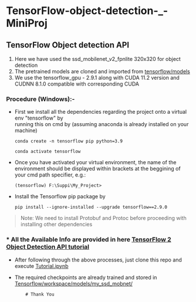 # TensorFlow-object-detection-_-MiniProj

## TensorFlow Object detection API 
    
1. Here we have used the ssd_mobilenet_v2_fpnlite 320x320 for object detection
2. The pretrained models are cloned and imported from [tensorflow/models](https://github.com/tensorflow/models) 
3. We use the tensorflow_gpu - 2.9.1 along with CUDA 11.2 version and CUDNN 8.1.0 compatible with corresponding CUDA

### Procedure (Windows):- 
     
 * First we install all the dependencies regarding the project onto a virtual env "tensorflow" by    
   running this on cmd by (assuming anaconda is already installed on your machine)
   ```
   conda create -n tensorflow pip python=3.9
   ```
   ```
   conda activate tensorflow
   ```
 * Once you have activated your virtual environment, 
   the name of the environment should be displayed within brackets at the beggining of your cmd path specifier, e.g.:  
   ```
   (tensorflow) F:\Suppi\My_Project>
   ```
 * Install the Tensorflow pip package by 
   ```
   pip install --ignore-installed --upgrade tensorflow==2.9.0
   ```
 > Note: We need to install Protobuf and Protoc before proceeding with installing other dependencies 
 
### * All the Available Info are provided in here [TensorFlow 2 Object Detection API tutorial](https://tensorflow-object-detection-api-tutorial.readthedocs.io/en/latest/install.html)
      
 * After following through the above processes, just clone this repo and execute [Tutorial.ipynb](https://github.com/SinisterSup/TensorFlow-object-detection-_-MiniProj/blob/main/Tutorial.ipynb)
 
 * The required checkpoints are already trained and stored in [Tensorflow/workspace/models/my_ssd_mobnet/](https://github.com/SinisterSup/TensorFlow-object-detection-_-MiniProj/tree/main/Tensorflow/workspace/models/my_ssd_mobnet)
 
 
           # Thank You
   
   
